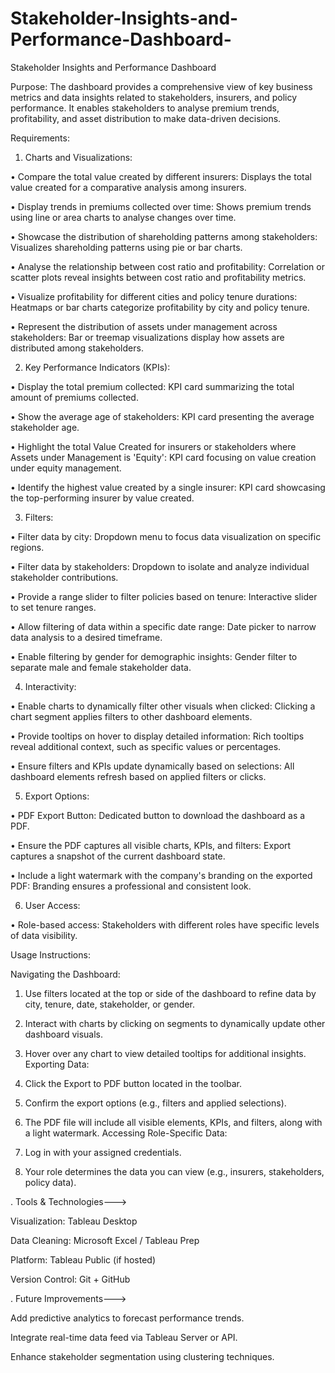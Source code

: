 # Stakeholder-Insights-and-Performance-Dashboard-
 Stakeholder Insights and Performance Dashboard

Purpose:
The dashboard provides a comprehensive view of key business metrics and data insights related to stakeholders, insurers, and policy performance. It enables stakeholders to analyse premium trends, profitability, and asset distribution to make data-driven decisions.

 

Requirements:

1. Charts and Visualizations:
 
•	Compare the total value created by different insurers: Displays the total value created for a comparative analysis among insurers.

•	Display trends in premiums collected over time: Shows premium trends using line or area charts to analyse changes over time.

•	Showcase the distribution of shareholding patterns among stakeholders: Visualizes shareholding patterns using pie or bar charts.

•	Analyse the relationship between cost ratio and profitability: Correlation or scatter plots reveal insights between cost ratio and profitability metrics.

•	Visualize profitability for different cities and policy tenure durations: Heatmaps or bar charts categorize profitability by city and policy tenure.

•	Represent the distribution of assets under management across stakeholders: Bar or treemap visualizations display how assets are distributed among stakeholders.

2. Key Performance Indicators (KPIs):

•	Display the total premium collected: KPI card summarizing the total amount of premiums collected.

•	Show the average age of stakeholders: KPI card presenting the average stakeholder age.

•	Highlight the total Value Created for insurers or stakeholders where Assets under Management is 'Equity': KPI card focusing on value creation under equity management.

•	Identify the highest value created by a single insurer: KPI card showcasing the top-performing insurer by value created.

3. Filters:

•	Filter data by city: Dropdown menu to focus data visualization on specific regions.

•	Filter data by stakeholders: Dropdown to isolate and analyze individual stakeholder contributions.

•	Provide a range slider to filter policies based on tenure: Interactive slider to set tenure ranges.

•	Allow filtering of data within a specific date range: Date picker to narrow data analysis to a desired timeframe.

•	Enable filtering by gender for demographic insights: Gender filter to separate male and female stakeholder data.

4. Interactivity:

•	Enable charts to dynamically filter other visuals when clicked: Clicking a chart segment applies filters to other dashboard elements.

•	Provide tooltips on hover to display detailed information: Rich tooltips reveal additional context, such as specific values or percentages.

•	Ensure filters and KPIs update dynamically based on selections: All dashboard elements refresh based on applied filters or clicks.

5. Export Options:

•	PDF Export Button: Dedicated button to download the dashboard as a PDF.

•	Ensure the PDF captures all visible charts, KPIs, and filters: Export captures a snapshot of the current dashboard state.

•	Include a light watermark with the company's branding on the exported PDF: Branding ensures a professional and consistent look.

6. User Access:

•	Role-based access: Stakeholders with different roles have specific levels of data visibility.


Usage Instructions:

Navigating the Dashboard:

1.	Use filters located at the top or side of the dashboard to refine data by city, tenure, date, stakeholder, or gender.
2.	Interact with charts by clicking on segments to dynamically update other dashboard visuals.
3.	Hover over any chart to view detailed tooltips for additional insights.
Exporting Data:

1.	Click the Export to PDF button located in the toolbar.
2.	Confirm the export options (e.g., filters and applied selections).
3.	The PDF file will include all visible elements, KPIs, and filters, along with a light watermark.
Accessing Role-Specific Data:

1.	Log in with your assigned credentials.
2.	Your role determines the data you can view (e.g., insurers, stakeholders, policy data).

. Tools & Technologies--->

 Visualization: Tableau Desktop

 Data Cleaning: Microsoft Excel / Tableau Prep

 Platform: Tableau Public (if hosted)

 Version Control: Git + GitHub

. Future Improvements--->

Add predictive analytics to forecast performance trends.

Integrate real-time data feed via Tableau Server or API.

Enhance stakeholder segmentation using clustering techniques.



